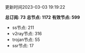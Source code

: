 更新时间2023-03-03 19:19:22

**总订阅: 73**
**总节点: 1172**
**有效节点: 599**
- ss节点: 211
- v2ray节点: 316
- trojan节点: 55
- ssr节点: 17
